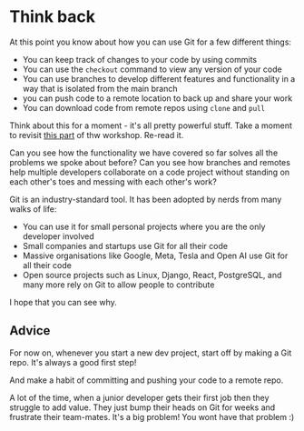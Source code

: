 # Think back

At this point you know about how you can use Git for a few different things:

- You can keep track of changes to your code by using commits
- You can use the `checkout` command to view any version of your code 
- You can use branches to develop different features and functionality in a way that is isolated from the main branch
- you can push code to a remote location to back up and share your work
- You can download code from remote repos using `clone` and `pull` 

Think about this for a moment - it's all pretty powerful stuff. Take a moment to revisit [this part](./01-what-is-git-for.md) of thw workshop. Re-read it. 

Can you see how the functionality we have covered so far solves all the problems we spoke about before? Can you see how branches and remotes help multiple developers collaborate on a code project without standing on each other's toes and messing with each other's work?

Git is an industry-standard tool. It has been adopted by nerds from many walks of life:

- You can use it for small personal projects where you are the only developer involved
- Small companies and startups use Git for all their code 
- Massive organisations like Google, Meta, Tesla and Open AI use Git for all their code 
- Open source projects such as Linux, Django, React, PostgreSQL, and many more rely on Git to allow people to contribute 

I hope that you can see why.

## Advice

For now on, whenever you start a new dev project, start off by making a Git repo. It's always a good first step!

And make a habit of committing and pushing your code to a remote repo. 

A lot of the time, when a junior developer gets their first job then they struggle to add value. They just bump their heads on Git for weeks and frustrate their team-mates. It's a big problem!  You wont have that problem :) 
